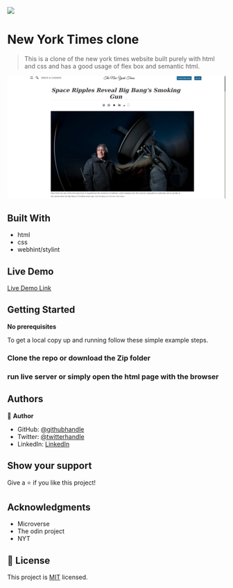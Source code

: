 ![](https://img.shields.io/badge/new-york_times-blueviolet)

# New York Times clone 

> This is a clone of the new york times website built purely with html and css and has a good usage of flex box and semantic html.

![screenshot](assets/project-screenshot.png)


## Built With

- html
- css
- webhint/stylint

## Live Demo

[Live Demo Link](https://shaher-11.github.io/NY-Times/)


## Getting Started
**No prerequisites**


To get a local copy up and running follow these simple example steps.

### Clone the repo or download the Zip folder

### run live server or simply open the html page with the browser



## Authors

👤 **Author**

- GitHub: [@githubhandle](https://github.com/Shaher-11/)
- Twitter: [@twitterhandle](https://twitter.com/ShaherShamroukh/)
- LinkedIn: [LinkedIn](www.linkedin.com/in/Shaher-Shamroukh/)


## Show your support

Give a ⭐️ if you like this project!

## Acknowledgments

- Microverse
- The odin project
- NYT

## 📝 License

This project is [MIT](lic.url) licensed.
